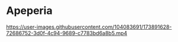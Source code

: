 # Apeperia

https://user-images.githubusercontent.com/104083691/173891628-72686752-3d0f-4c94-9689-c7783bd6a8b5.mp4

